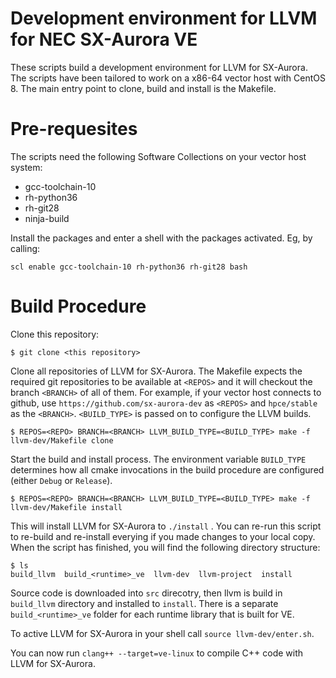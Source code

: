 Development environment for LLVM for NEC SX-Aurora VE
=====================================================

These scripts build a development environment for LLVM for SX-Aurora.
The scripts have been tailored to work on a x86-64 vector host with CentOS 8.
The main entry point to clone, build and install is the Makefile.


Pre-requesites
==============

The scripts need the following Software Collections on your vector host system:

* gcc-toolchain-10
* rh-python36
* rh-git28
* ninja-build

Install the packages and enter a shell with the packages activated. Eg, by
calling:

    scl enable gcc-toolchain-10 rh-python36 rh-git28 bash

Build Procedure
===============

Clone this repository:

    $ git clone <this repository>

Clone all repositories of LLVM for SX-Aurora. The Makefile expects the required
git repositories to be available at `<REPOS>` and it will checkout the branch
`<BRANCH>` of all of them. For example, if your vector host connects to github,
use `https://github.com/sx-aurora-dev` as `<REPOS>` and `hpce/stable` as the
`<BRANCH>`. `<BUILD_TYPE>` is passed on to configure the LLVM builds.

    $ REPOS=<REPO> BRANCH=<BRANCH> LLVM_BUILD_TYPE=<BUILD_TYPE> make -f llvm-dev/Makefile clone

Start the build and install process. The environment variable `BUILD_TYPE`
determines how all cmake invocations in the build procedure are configured
(either `Debug` or `Release`).

    $ REPOS=<REPO> BRANCH=<BRANCH> LLVM_BUILD_TYPE=<BUILD_TYPE> make -f llvm-dev/Makefile install

This will install LLVM for SX-Aurora to `./install` .  You can re-run this
script to re-build and re-install everying if you made changes to your local
copy.  When the script has finished, you will find the following directory
structure:

    $ ls
    build_llvm  build_<runtime>_ve  llvm-dev  llvm-project  install

Source code is downloaded into `src` direcotry, then llvm is build in
`build_llvm` directory and installed to `install`. There is a separate
`build_<runtime>_ve` folder for each runtime library that is built for VE.

To active LLVM for SX-Aurora in your shell call `source llvm-dev/enter.sh`.

You can now run `clang++ --target=ve-linux` to compile C++ code with LLVM for
SX-Aurora.

